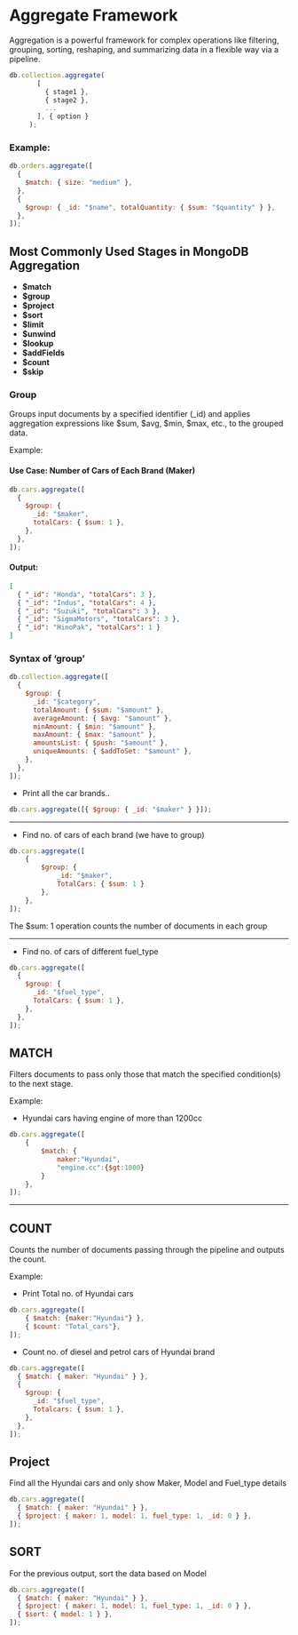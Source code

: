 # Aggregate Framework

Aggregation is a powerful framework for complex operations like filtering, grouping, sorting, reshaping, and summarizing data in a flexible way via a pipeline.

```javascript
db.collection.aggregate(
       [
         { stage1 },
         { stage2 },
         ...
       ], { option }
     );
```

### Example:

```javascript
db.orders.aggregate([
  {
    $match: { size: "medium" },
  },
  {
    $group: { _id: "$name", totalQuantity: { $sum: "$quantity" } },
  },
]);
```

## Most Commonly Used Stages in MongoDB Aggregation

- **$match**
- **$group**
- **$project**
- **$sort**
- **$limit**
- **$unwind**
- **$lookup**
- **$addFields**
- **$count**
- **$skip**

### Group

Groups input documents by a specified identifier (\_id) and applies aggregation expressions like $sum, $avg, $min, $max, etc., to the grouped data.

Example:

#### Use Case: Number of Cars of Each Brand (Maker)

```javascript
db.cars.aggregate([
  {
    $group: {
      _id: "$maker",
      totalCars: { $sum: 1 },
    },
  },
]);
```

#### Output:

```json
[
  { "_id": "Honda", "totalCars": 3 },
  { "_id": "Indus", "totalCars": 4 },
  { "_id": "Suzuki", "totalCars": 3 },
  { "_id": "SigmaMotors", "totalCars": 3 },
  { "_id": "HinoPak", "totalCars": 1 }
]
```

### Syntax of ‘group’

```javascript
db.collection.aggregate([
  {
    $group: {
      _id: "$category",
      totalAmount: { $sum: "$amount" },
      averageAmount: { $avg: "$amount" },
      minAmount: { $min: "$amount" },
      maxAmount: { $max: "$amount" },
      amountsList: { $push: "$amount" },
      uniqueAmounts: { $addToSet: "$amount" },
    },
  },
]);
```

- Print all the car brands..

```javascript
db.cars.aggregate([{ $group: { _id: "$maker" } }]);
```

---

- Find no. of cars of each brand (we have to group)

```JavaScript
db.cars.aggregate([
    {
        $group: {
            _id: "$maker",
            TotalCars: { $sum: 1 }
        },
    },
]);
```

The $sum: 1 operation counts the number of documents in each group

---

- Find no. of cars of different fuel_type

```javascript
db.cars.aggregate([
  {
    $group: {
      _id: "$fuel_type",
      TotalCars: { $sum: 1 },
    },
  },
]);
```

## MATCH

Filters documents to pass only those that match the specified condition(s) to the next stage.

Example:

- Hyundai cars having engine of more than 1200cc

```JavaScript
db.cars.aggregate([
    {
        $match: {
            maker:"Hyundai",
            "engine.cc":{$gt:1000}
        }
    },
]);
```

---

## COUNT

Counts the number of documents passing through the pipeline and outputs the count.

Example:

- Print Total no. of Hyundai cars

```JavaScript
db.cars.aggregate([
    { $match: {maker:"Hyundai"} },
    { $count: "Total_cars"},
]);
```

- Count no. of diesel and petrol cars of Hyundai brand

```javascript
db.cars.aggregate([
  { $match: { maker: "Hyundai" } },
  {
    $group: {
      _id: "$fuel_type",
      Totalcars: { $sum: 1 },
    },
  },
]);
```

## Project

Find all the Hyundai cars and only show Maker, Model and
Fuel_type details

```javascript
db.cars.aggregate([
  { $match: { maker: "Hyundai" } },
  { $project: { maker: 1, model: 1, fuel_type: 1, _id: 0 } },
]);
```

## SORT

For the previous output, sort the data based on Model

```javascript
db.cars.aggregate([
  { $match: { maker: "Hyundai" } },
  { $project: { maker: 1, model: 1, fuel_type: 1, _id: 0 } },
  { $sort: { model: 1 } },
]);
```


